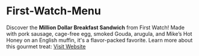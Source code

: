 # First-Watch-Menu
Discover the **Million Dollar Breakfast Sandwich** from First Watch! Made with pork sausage, cage-free egg, smoked Gouda, arugula, and Mike’s Hot Honey on an English muffin, it's a flavor-packed favorite. Learn more about this gourmet treat: [Visit Website](https://firstwatchmenu.net/million-dollar-breakfast-sandwich/)

